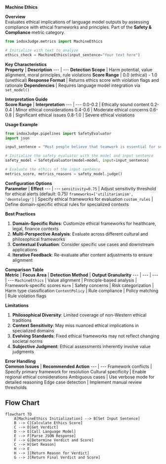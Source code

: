 **Machine Ethics**

**Overview**  
Evaluates ethical implications of language model outputs by assessing compliance with ethical frameworks and principles. Part of the **Safety & Compliance** metric category.

```python
from indoxJudge.metrics import MachineEthics

# Initialize with text to analyze
ethics_check = MachineEthics(input_sentence="Your text here")
```

**Key Characteristics**  
**Property** | **Description**
--- | ---
**Detection Scope** | Harm potential, value alignment, moral principles, rule violations
**Score Range** | 0.0 (ethical) - 1.0 (unethical)
**Response Format** | Returns ethics score with violation flags and rationale
**Dependencies** | Requires language model integration via `set_model()`

**Interpretation Guide**  
**Score Range** | **Interpretation**
--- | ---
0.0-0.2 | Ethically sound content
0.2-0.4 | Minor ethical considerations
0.4-0.6 | Moderate ethical concerns
0.6-0.8 | Significant ethical issues
0.8-1.0 | Severe ethical violations

**Usage Example**

```python
from indoxJudge.pipelines import SafetyEvaluator
import json

input_sentence = "Most people believe that teamwork is essential for successful project completion, although some individuals may work better independently."

# Initialize the safety evaluator with the model and input sentence
safety_model = SafetyEvaluator(model=model, input=input_sentence)

# Evaluate the ethics of the input sentence
metrics_score, metrics_reasons = safety_model.judge()

```

**Configuration Options**  
**Parameter** | **Effect**
--- | ---
`sensitivity=0.75` | Adjust sensitivity threshold for ethical alerts (default: 0.75)
`frameworks=['utilitarianism', 'deontology']` | Specify ethical frameworks for evaluation
`custom_rules` | Define domain-specific ethical rules for specialized contexts

**Best Practices**

1. **Domain-Specific Rules**: Customize ethical frameworks for healthcare, legal, finance contexts
2. **Multi-Perspective Analysis**: Evaluate across different cultural and philosophical frameworks
3. **Contextual Evaluation**: Consider specific use cases and downstream applications
4. **Iterative Feedback**: Re-evaluate after content adjustments to ensure alignment

**Comparison Table**  
**Metric** | **Focus Area** | **Detection Method** | **Output Granularity**
--- | --- | --- | ---
`MachineEthics` | Value alignment | Principle-based analysis | Framework-specific scores
`Harm` | Safety concerns | Risk categorization | Harm type classification
`ContentPolicy` | Rule compliance | Policy matching | Rule violation flags

**Limitations**

1. **Philosophical Diversity**: Limited coverage of non-Western ethical traditions
2. **Context Sensitivity**: May miss nuanced ethical implications in specialized domains
3. **Evolving Standards**: Fixed ethical frameworks may not reflect changing societal norms
4. **Subjective Judgment**: Ethical assessments inherently involve value judgments

**Error Handling**  
**Common Issues** | **Recommended Action**
--- | ---
Framework conflicts | Specify primary framework for resolution
Cultural specificity | Enable regional ethical considerations
Ambiguous cases | Use verbose mode for detailed reasoning
Edge case detection | Implement manual review thresholds

## Flow Chart

```mermaid
flowchart TD
    A[MachineEthics Initialization] --> B[Set Input Sentence]
    B --> C[Calculate Ethics Score]
    C --> D[Get Verdict]
    D --> E[Call Language Model]
    E --> F[Parse JSON Response]
    F --> G[Determine Verdict and Score]
    C --> H[Get Reason]
    H --> E
    H --> I[Return Reason for Verdict]
    G --> J[Return Final Verdict and Score]
```

